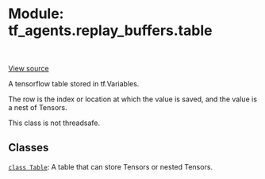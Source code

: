 <div itemscope itemtype="http://developers.google.com/ReferenceObject">
<meta itemprop="name" content="tf_agents.replay_buffers.table" />
<meta itemprop="path" content="Stable" />
</div>

# Module: tf_agents.replay_buffers.table

<table class="tfo-notebook-buttons tfo-api" align="left">
</table>

<a target="_blank" href="https://github.com/tensorflow/agents/tree/master/tf_agents/replay_buffers/table.py">View
source</a>

A tensorflow table stored in tf.Variables.

<!-- Placeholder for "Used in" -->

The row is the index or location at which the value is saved, and the value is
a nest of Tensors.

This class is not threadsafe.

## Classes

[`class Table`](../../tf_agents/replay_buffers/table/Table.md): A table that can store Tensors or nested Tensors.

